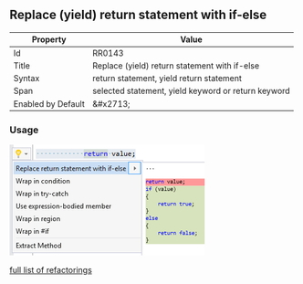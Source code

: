 ## Replace \(yield\) return statement with if\-else

| Property | Value |
| -------- | ----- |
| Id | RR0143 |
| Title | Replace \(yield\) return statement with if\-else |
| Syntax | return statement, yield return statement |
| Span | selected statement, yield keyword or return keyword |
| Enabled by Default | &\#x2713; |

### Usage

![Replace \(yield\) return statement with if\-else](../../images/refactorings/ReplaceReturnStatementWithIfElse.png)

[full list of refactorings](Refactorings.md)